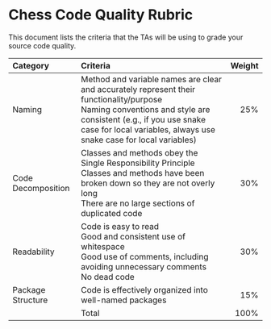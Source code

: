 # Chess Code Quality Rubric

This document lists the criteria that the TAs will be using to grade your source code quality.


| Category | Criteria | Weight |
| :--- | :--- | ---: |
| Naming | Method and variable names are clear and accurately represent their functionality/purpose<br/>Naming conventions and style are consistent (e.g., if you use snake case for local variables, always use snake case for local variables) | 25% |
| Code Decomposition | Classes and methods obey the Single Responsibility Principle<br/>Classes and methods have been broken down so they are not overly long<br/>There are no large sections of duplicated code | 30% |
| Readability | Code is easy to read<br/>Good and consistent use of whitespace<br/>Good use of comments, including avoiding unnecessary comments<br/>No dead code | 30% |
| Package Structure | Code is effectively organized into well-named packages | 15% |
| | Total | 100% |
